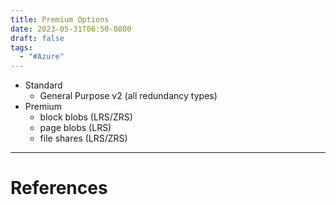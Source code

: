 ```yaml
---
title: Premium Options
date: 2023-05-31T06:50-0800
draft: false
tags:
  - "#Azure"
---
```


- Standard
    - General Purpose v2 (all redundancy types)
- Premium
    - block blobs (LRS/ZRS)
    - page blobs (LRS)
    - file shares (LRS/ZRS)

---
# References
